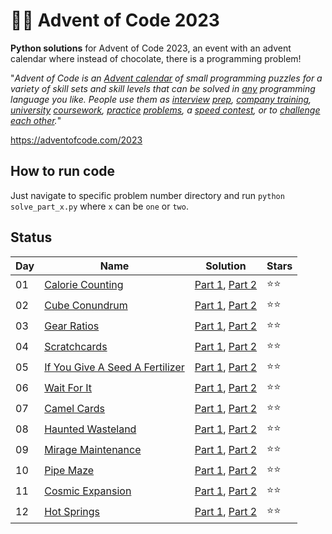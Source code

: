 # 🎄🧩 Advent of Code 2023

**Python solutions** for Advent of Code 2023, an event with an advent calendar where instead of chocolate, there is a programming problem!

"*_Advent of Code_ is an [Advent calendar](https://en.wikipedia.org/wiki/Advent_calendar) of small programming puzzles for a variety of skill sets and skill levels that can be solved in [any](https://github.com/search?q=advent+of+code) programming language you like. People use them as [interview](https://y3l2n.com/2018/05/09/interview-prep-advent-of-code/)  [prep](https://twitter.com/dznqbit/status/1037607793144938497), [company training](https://twitter.com/pgoultiaev/status/950805811583963137), [university](https://gitlab.com/imhoffman/fa19b4-mat3006/wikis/home)  [coursework](https://gribblelab.org/teaching/scicomp2021/index.html), [practice](https://twitter.com/mrdanielklein/status/936267621468483584)  [problems](https://comp215.blogs.rice.edu/), a [speed contest](https://adventofcode.com/leaderboard), or to [challenge each other](https://www.reddit.com/r/adventofcode/search?q=flair%3Aupping&restrict_sr=on).*"


https://adventofcode.com/2023

## How to run code

Just navigate to specific problem number directory and run `python solve_part_x.py` where `x` can be `one` or `two`.


## Status

| Day | Name                                                           | Solution                                                                                                                                                                                     | Stars |
| --- | -------------------------------------------------------------- | --------                                                                                                                                                                                     | ----- |
| 01  | [Calorie Counting](https://adventofcode.com/2023/day/1)        | [Part 1](https://github.com/reidemeister94/advent-of-code-2023/blob/main/1/solve_part_one.py), [Part 2](https://github.com/reidemeister94/advent-of-code-2023/blob/main/1/solve_part_two.py) |  ⭐⭐   |
| 02  | [Cube Conundrum](https://adventofcode.com/2023/day/2)        | [Part 1](https://github.com/reidemeister94/advent-of-code-2023/blob/main/2/solve_part_one.py), [Part 2](https://github.com/reidemeister94/advent-of-code-2023/blob/main/2/solve_part_two.py) |  ⭐⭐   |
| 03  | [Gear Ratios](https://adventofcode.com/2023/day/3)        | [Part 1](https://github.com/reidemeister94/advent-of-code-2023/blob/main/3/solve_part_one.py), [Part 2](https://github.com/reidemeister94/advent-of-code-2023/blob/main/3/solve_part_two.py) |  ⭐⭐   |
| 04  | [Scratchcards](https://adventofcode.com/2023/day/4)        | [Part 1](https://github.com/reidemeister94/advent-of-code-2023/blob/main/4/solve_part_one.py), [Part 2](https://github.com/reidemeister94/advent-of-code-2023/blob/main/4/solve_part_two.py) |  ⭐⭐   |
| 05  | [If You Give A Seed A Fertilizer](https://adventofcode.com/2023/day/5)        | [Part 1](https://github.com/reidemeister94/advent-of-code-2023/blob/main/5/solve_part_one.py), [Part 2](https://github.com/reidemeister94/advent-of-code-2023/blob/main/5/solve_part_two.py) |  ⭐⭐   |
| 06  | [Wait For It](https://adventofcode.com/2023/day/6)        | [Part 1](https://github.com/reidemeister94/advent-of-code-2023/blob/main/6/solve_part_one.py), [Part 2](https://github.com/reidemeister94/advent-of-code-2023/blob/main/6/solve_part_two.py) |  ⭐⭐   |
| 07  | [Camel Cards](https://adventofcode.com/2023/day/7)        | [Part 1](https://github.com/reidemeister94/advent-of-code-2023/blob/main/7/solve_part_one.py), [Part 2](https://github.com/reidemeister94/advent-of-code-2023/blob/main/7/solve_part_two.py) |  ⭐⭐   |
| 08  | [Haunted Wasteland](https://adventofcode.com/2023/day/8)        | [Part 1](https://github.com/reidemeister94/advent-of-code-2023/blob/main/8/solve_part_one.py), [Part 2](https://github.com/reidemeister94/advent-of-code-2023/blob/main/8/solve_part_two.py) |  ⭐⭐   |
| 09  | [Mirage Maintenance](https://adventofcode.com/2023/day/9)        | [Part 1](https://github.com/reidemeister94/advent-of-code-2023/blob/main/9/solve_part_one.py), [Part 2](https://github.com/reidemeister94/advent-of-code-2023/blob/main/9/solve_part_two.py) |  ⭐⭐   |
| 10  | [Pipe Maze](https://adventofcode.com/2023/day/10)        | [Part 1](https://github.com/reidemeister94/advent-of-code-2023/blob/main/10/solve_part_one.py), [Part 2](https://github.com/reidemeister94/advent-of-code-2023/blob/main/10/solve_part_two.py) |  ⭐⭐   |
| 11  | [Cosmic Expansion](https://adventofcode.com/2023/day/11)        | [Part 1](https://github.com/reidemeister94/advent-of-code-2023/blob/main/11/solve_part_one.py), [Part 2](https://github.com/reidemeister94/advent-of-code-2023/blob/main/11/solve_part_two.py) |  ⭐⭐   |
| 12  | [Hot Springs](https://adventofcode.com/2023/day/12)        | [Part 1](https://github.com/reidemeister94/advent-of-code-2023/blob/main/12/solve_part_one.py), [Part 2](https://github.com/reidemeister94/advent-of-code-2023/blob/main/12/solve_part_two.py) |  ⭐⭐   |
